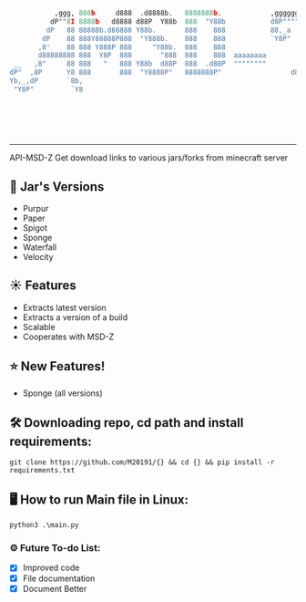 ```python           
           ,ggg, 888b     d888  .d8888b.   8888888b.            ,gggggggg,      
          dP""8I 8888b   d8888 d88P  Y88b  888  "Y88b           d8P""""""Y8b, 
         dP   88 88888b.d88888 Y88b.       888    888           88,_a     `8b 
        dP    88 888Y88888P888  "Y888b.    888    888           `Y8P"      88 
       ,8'    88 888 Y888P 888     "Y88b.  888    888                      88     
       d88888888 888  Y8P  888       "888  888    888  aaaaaaaa           d8'        
 __   ,8"     88 888   "   888 Y88b  d88P  888  .d88P  """"""""        _,d8'      
dP"  ,8P      Y8 888       888  "Y8888P"   8888888P"                 d8888ba,     
Yb,_,dP       `8b,                                                       "Y88b,   
 "Y8P"         `Y8                                                         ,d8888  
                                                                         d8'    88
                                                                        d8'    ,88
                                                                        88     d8'
                                                                        Y8,_ _,8P 
                                                                         "Y888P"
```
   
---
   
API-MSD-Z Get download links to various jars/forks from minecraft server

## 🌿 Jar's Versions

* Purpur  
* Paper 
* Spigot
* Sponge
* Waterfall
* Velocity


## ☀ Features
* Extracts latest version
* Extracts a version of a build
* Scalable
* Cooperates with MSD-Z 

## ⭐ New Features!
* Sponge (all versions)

## 🛠 Downloading repo, cd path and install requirements:
```console
git clone https://github.com/M20191/{} && cd {} && pip install -r requirements.txt
```

## 🖥 How to run Main file in Linux:
```console
python3 .\main.py
```

### ⚙ Future To-do List:
- [x] Improved code
- [x] File documentation
- [x] Document Better
